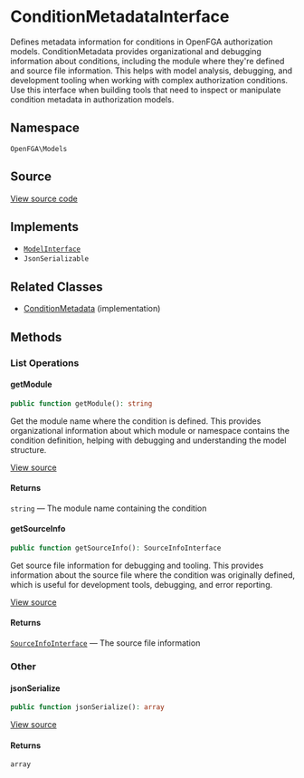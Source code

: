 # ConditionMetadataInterface

Defines metadata information for conditions in OpenFGA authorization models. ConditionMetadata provides organizational and debugging information about conditions, including the module where they&#039;re defined and source file information. This helps with model analysis, debugging, and development tooling when working with complex authorization conditions. Use this interface when building tools that need to inspect or manipulate condition metadata in authorization models.

## Namespace

`OpenFGA\Models`

## Source

[View source code](https://github.com/evansims/openfga-php/blob/main/src/Models/ConditionMetadataInterface.php)

## Implements

* [`ModelInterface`](ModelInterface.md)
* `JsonSerializable`

## Related Classes

* [ConditionMetadata](Models/ConditionMetadata.md) (implementation)

## Methods

### List Operations

#### getModule

```php
public function getModule(): string

```

Get the module name where the condition is defined. This provides organizational information about which module or namespace contains the condition definition, helping with debugging and understanding the model structure.

[View source](https://github.com/evansims/openfga-php/blob/main/src/Models/ConditionMetadataInterface.php#L31)

#### Returns

`string` — The module name containing the condition

#### getSourceInfo

```php
public function getSourceInfo(): SourceInfoInterface

```

Get source file information for debugging and tooling. This provides information about the source file where the condition was originally defined, which is useful for development tools, debugging, and error reporting.

[View source](https://github.com/evansims/openfga-php/blob/main/src/Models/ConditionMetadataInterface.php#L42)

#### Returns

[`SourceInfoInterface`](SourceInfoInterface.md) — The source file information

### Other

#### jsonSerialize

```php
public function jsonSerialize(): array

```

[View source](https://github.com/evansims/openfga-php/blob/main/src/Models/ConditionMetadataInterface.php#L48)

#### Returns

`array`
